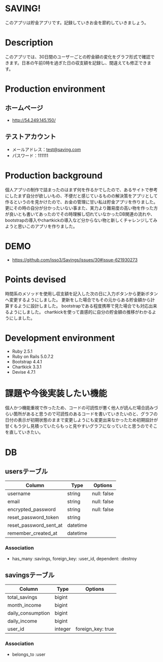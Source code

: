 # SAVING!
このアプリは貯金アプリです。記録していきお金を節約していきましょう。

# Description
このアプリでは、30日間のユーザーごとの貯金額の変化をグラフ形式で確認できます。日本の午前0時を過ぎた日の収支額を記録し、間違えても修正できます。

# Production environment
## ホームページ
- http://54.249.145.150/
## テストアカウント
- メールアドレス：test@saving.com
- パスワード：111111

# Production background
個人アプリの制作で詰まったのはまず何を作るかでしたので、あるサイトで参考にしたまず自分が欲しいもの、不便だと感じているものの解決策をアプリとして作るというのを見かけたので、お金の管理に甘い私は貯金アプリを作りました。更にその時の自分が分かったいない事また、実力より難易度の高い物を作った方が良いとも書いてあったのでその時理解し切れていなかったDB関連の流れや、bootstrapの導入やchartkickの導入など分からない物と新しくチャレンジしてみようと思いこのアプリを作りました。

# DEMO
- https://github.com/isso3/Savings/issues/30#issue-621930273


# Points devised
時間系のメソッドを使用し収支額を記入した次の日に入力ボタンから更新ボタンへ変更するようにしました。
更新をした場合でもその元からある貯金額から計算するように設計しました。
bootstrapである程度携帯で見た場合でも対応出来るようにしました。
chartkickを使って直感的に自分の貯金額の推移がわかるようにしました。

# Development environment
- Ruby 2.5.1
- Ruby on Rails 5.0.7.2
- Bootstrap 4.4.1
- Chartkick 3.3.1
- Devise 4.7.1

# 課題や今後実装したい機能
個人かつ機能重視で作ったため、コードの可読性が悪く他人が読んだ場合読みづらい箇所があると思うので可読性のあるコードを書いていきたいのと、グラフの日付の表示が初期状態のままで変更しようにも変更出来なかったため初期設計が甘くもう少し見積っていたらもっと見やすいグラフになっていたと思うのでそこを直していきたい。

# DB

## usersテーブル
|Column|Type|Options|
|------|----|-------|
|username|string|null: false|
|email|string|null: false|default: ""|
|encrypted_password|string|null: false|default: ""|
|reset_password_token|string|
|reset_password_sent_at|datetime|
|remember_created_at|datetime|

### Association
- has_many :savings, foreign_key: :user_id, dependent: :destroy

## savingsテーブル
|Column|Type|Options|
|------|----|-------|
|total_savings|bigint|
|month_income|bigint|
|daily_consumption|bigint|
|daily_income|bigint|
|user_id|integer|foreign_key: true|

### Association
- belongs_to :user